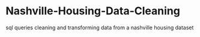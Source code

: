 # Nashville-Housing-Data-Cleaning
sql queries cleaning and transforming data from a nashville housing dataset
